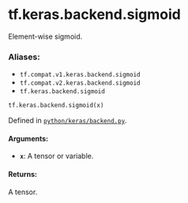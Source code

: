 <div itemscope itemtype="http://developers.google.com/ReferenceObject">
<meta itemprop="name" content="tf.keras.backend.sigmoid" />
<meta itemprop="path" content="Stable" />
</div>

# tf.keras.backend.sigmoid

Element-wise sigmoid.

### Aliases:

* `tf.compat.v1.keras.backend.sigmoid`
* `tf.compat.v2.keras.backend.sigmoid`
* `tf.keras.backend.sigmoid`

``` python
tf.keras.backend.sigmoid(x)
```



Defined in [`python/keras/backend.py`](/code/stable/tensorflow/python/keras/backend.py).

<!-- Placeholder for "Used in" -->


#### Arguments:


* <b>`x`</b>: A tensor or variable.


#### Returns:

A tensor.
